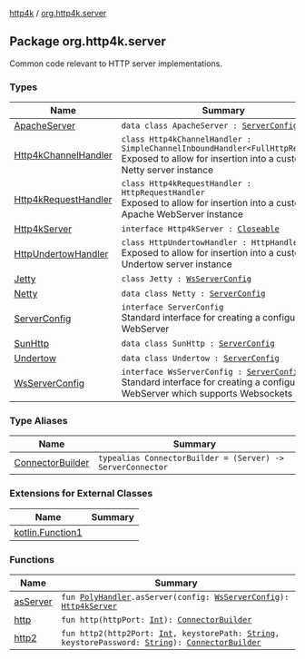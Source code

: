 [http4k](../index.md) / [org.http4k.server](./index.md)

## Package org.http4k.server

Common code relevant to HTTP server implementations.

### Types

| Name | Summary |
|---|---|
| [ApacheServer](-apache-server/index.md) | `data class ApacheServer : `[`ServerConfig`](-server-config/index.md) |
| [Http4kChannelHandler](-http4k-channel-handler/index.md) | `class Http4kChannelHandler : SimpleChannelInboundHandler<FullHttpRequest>`<br>Exposed to allow for insertion into a customised Netty server instance |
| [Http4kRequestHandler](-http4k-request-handler/index.md) | `class Http4kRequestHandler : HttpRequestHandler`<br>Exposed to allow for insertion into a customised Apache WebServer instance |
| [Http4kServer](-http4k-server/index.md) | `interface Http4kServer : `[`Closeable`](http://docs.oracle.com/javase/6/docs/api/java/io/Closeable.html) |
| [HttpUndertowHandler](-http-undertow-handler/index.md) | `class HttpUndertowHandler : HttpHandler`<br>Exposed to allow for insertion into a customised Undertow server instance |
| [Jetty](-jetty/index.md) | `class Jetty : `[`WsServerConfig`](-ws-server-config/index.md) |
| [Netty](-netty/index.md) | `data class Netty : `[`ServerConfig`](-server-config/index.md) |
| [ServerConfig](-server-config/index.md) | `interface ServerConfig`<br>Standard interface for creating a configured WebServer |
| [SunHttp](-sun-http/index.md) | `data class SunHttp : `[`ServerConfig`](-server-config/index.md) |
| [Undertow](-undertow/index.md) | `data class Undertow : `[`ServerConfig`](-server-config/index.md) |
| [WsServerConfig](-ws-server-config/index.md) | `interface WsServerConfig : `[`ServerConfig`](-server-config/index.md)<br>Standard interface for creating a configured WebServer which supports Websockets |

### Type Aliases

| Name | Summary |
|---|---|
| [ConnectorBuilder](-connector-builder.md) | `typealias ConnectorBuilder = (Server) -> ServerConnector` |

### Extensions for External Classes

| Name | Summary |
|---|---|
| [kotlin.Function1](kotlin.-function1/index.md) |  |

### Functions

| Name | Summary |
|---|---|
| [asServer](as-server.md) | `fun `[`PolyHandler`](../org.http4k.websocket/-poly-handler/index.md)`.asServer(config: `[`WsServerConfig`](-ws-server-config/index.md)`): `[`Http4kServer`](-http4k-server/index.md) |
| [http](http.md) | `fun http(httpPort: `[`Int`](https://kotlinlang.org/api/latest/jvm/stdlib/kotlin/-int/index.html)`): `[`ConnectorBuilder`](-connector-builder.md) |
| [http2](http2.md) | `fun http2(http2Port: `[`Int`](https://kotlinlang.org/api/latest/jvm/stdlib/kotlin/-int/index.html)`, keystorePath: `[`String`](https://kotlinlang.org/api/latest/jvm/stdlib/kotlin/-string/index.html)`, keystorePassword: `[`String`](https://kotlinlang.org/api/latest/jvm/stdlib/kotlin/-string/index.html)`): `[`ConnectorBuilder`](-connector-builder.md) |
